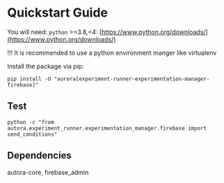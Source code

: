 # Quickstart Guide

You will need:
`python` >=3.8,<4: [https://www.python.org/downloads/](https://www.python.org/downloads/)

!!! It is recommended to use a python environment manger like virtualenv

Install the package via pip:

```shell
pip install -U "aurora[experiment-runner-experimentation-manager-firebase]"
```

## Test
```shell
python -c "from autora.experiment_runner.experimentation_manager.firebase import send_conditions"
```


## Dependencies

autora-core, firebase_admin
